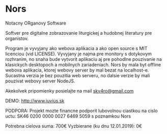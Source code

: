 # Nors
Notacny ORganovy Software

Softver pre digitalne zobrazovanie liturgickej a hudobnej literatury pre organistov. 

Program je vyvyjany ako webova aplikacia a ako open source s MIT licenciou (vid LICENSE).
Vyvyjany je najma pre monitory s dotykovym rozhranim, no snaha bude vytvorit aplikaciu aj pre pohodlne pouzivanie na klasickych desktopoch a mobilnych zariadeniach. Nors by mala byt offline webova aplikacia, ktorej webovy server by mal bezat na localhost-e. Sucastna verzia je bez pouzitia web serveru, no dalsie verzie by mali pouzivat webovy server NodeJS.

Akekolvek pripomienky posielajte na mail skv4ro@gmail.com

DEMO: http://www.juvius.sk

PODPORA: 
Projekt mozte financne podporit lubovolnou ciastkou na cislo uctu: 
SK46 0200 0000 0027 6469 5059
s poznamkou Nors

Potrebna cielova suma: 700€
Vyzbierane (ku dnu 12.01.2019): 0€
